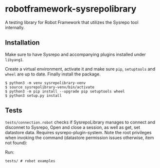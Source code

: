 # robotframework-sysrepolibrary

A testing library for Robot Framework that utilizes the Sysrepo tool internally.

## Installation
Make sure to have Sysrepo and accompanying plugins installed under `libyang1`.

Create a virtual environment, activate it and make sure `pip`, `setuptools` and `wheel` are up to date.
Finally install the package.

```
$ python3 -m venv sysrepolibrary-venv
$ source sysrepolibrary-venv/bin/activate
$ python3 -m pip install --upgrade pip setuptools wheel
$ python3 setup.py install
```

## Tests
`tests/connection.robot` checks if SysrepoLibrary manages to connect and disconnet to Sysrepo, Open and close a session, as well as get, set datastore data. Requires sysrepo-plugin-system.
Note the root privileges when invoking the command (datastore permission issues otherwise, item not found):

Run:

`tests/ # robot examples`


